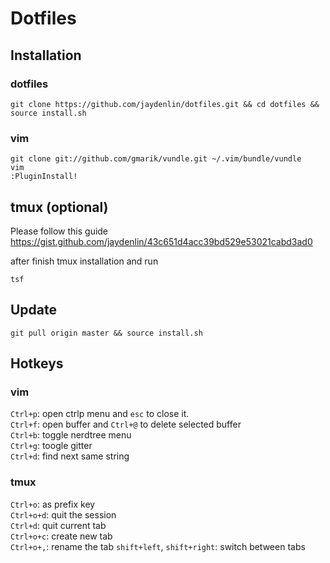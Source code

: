 # Dotfiles

## Installation

### dotfiles
```
git clone https://github.com/jaydenlin/dotfiles.git && cd dotfiles && source install.sh
```
### vim
```
git clone git://github.com/gmarik/vundle.git ~/.vim/bundle/vundle
vim
:PluginInstall!
```
## tmux (optional)
Please follow this guide
https://gist.github.com/jaydenlin/43c651d4acc39bd529e53021cabd3ad0

after finish tmux installation and run
```
tsf
```

## Update
```
git pull origin master && source install.sh
```

## Hotkeys
### vim
`Ctrl+p`: open ctrlp menu and `esc` to close it.  
`Ctrl+f`: open buffer and `Ctrl+@` to delete selected buffer  
`Ctrl+b`: toggle nerdtree menu  
`Ctrl+g`: toogle gitter  
`Ctrl+d`: find next same string  

### tmux
`Ctrl+o`: as prefix key  
`Ctrl+o+d`: quit the session  
`Ctrl+d`: quit current tab  
`Ctrl+o+c`: create new tab  
`Ctrl+o+,`: rename the tab
`shift+left`, `shift+right`: switch between tabs
